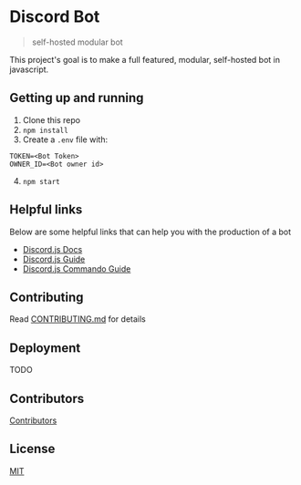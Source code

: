 # Discord Bot

> self-hosted modular bot

This project's goal is to make a full featured, modular, self-hosted bot in javascript.

## Getting up and running
1. Clone this repo
2. `npm install`
3. Create a `.env` file with:
```
TOKEN=<Bot Token>
OWNER_ID=<Bot owner id>
```
4. `npm start`


## Helpful links
Below are some helpful links that can help you with the production of a bot

* [Discord.js Docs](https://discord.js.org/#/docs/main/stable/general/welcome)
* [Discord.js Guide](https://anidiotsguide_old.gitbooks.io/discord-js-bot-guide/content/getting-started/the-long-version.html)
* [Discord.js Commando Guide](https://dragonfire535.gitbooks.io/discord-js-commando-beginners-guide/content/)


## Contributing

Read [CONTRIBUTING.md](CONTRIBUTING.md) for details

## Deployment
TODO 

## Contributors

[Contributors](https://github.com/campDevs/DiscordBot/contributors)

## License

[MIT](LICENSE.md)
